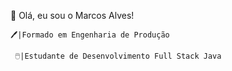👋 Olá, eu sou o Marcos Alves!
  
    🖊️|Formado em Engenharia de Produção
  
     🖱️|Estudante de Desenvolvimento Full Stack Java

  

